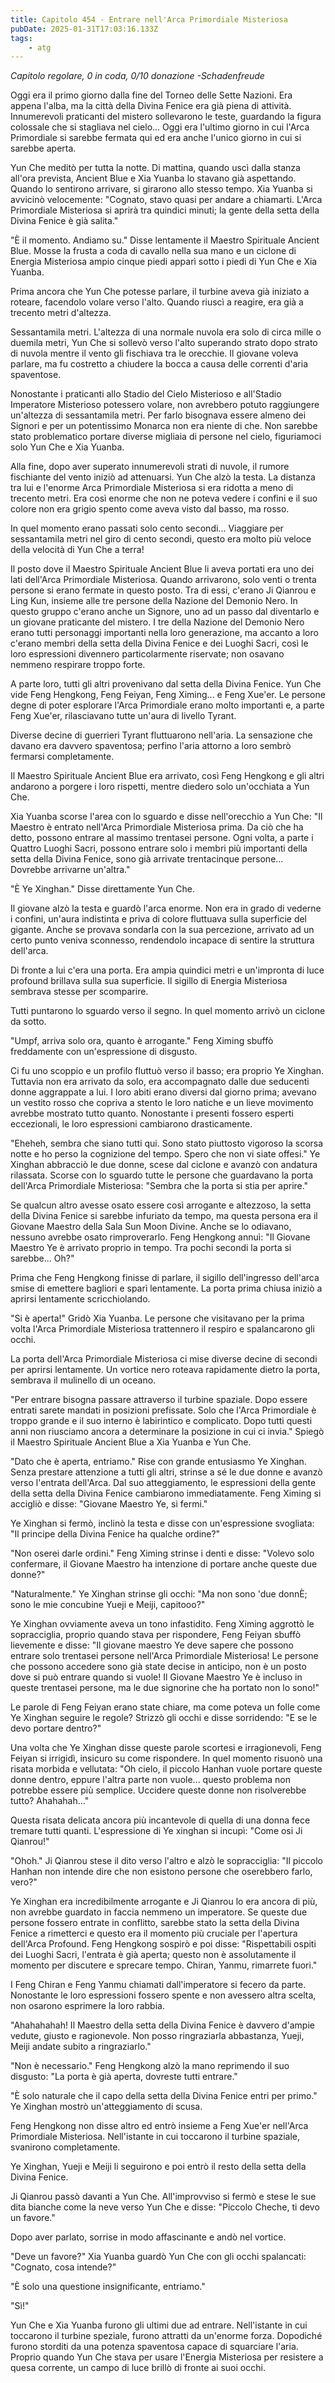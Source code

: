 ```yaml
---
title: Capitolo 454 - Entrare nell'Arca Primordiale Misteriosa
pubDate: 2025-01-31T17:03:16.133Z
tags:
    - atg
---
```



<em>Capitolo regolare, 0 in coda, 0/10 donazione</em>
<em>-Schadenfreude</em>


Oggi era il primo giorno dalla fine del Torneo delle Sette Nazioni. Era appena l'alba, ma la città della Divina Fenice era già piena di attività. Innumerevoli praticanti del mistero sollevarono le teste, guardando la figura colossale che si stagliava nel cielo... Oggi era l'ultimo giorno in cui l'Arca Primordiale si sarebbe fermata qui ed era anche l'unico giorno in cui si sarebbe aperta.


Yun Che meditò per tutta la notte. Di mattina, quando uscì dalla stanza all'ora prevista, Ancient Blue e Xia Yuanba lo stavano già aspettando. Quando lo sentirono arrivare, si girarono allo stesso tempo. Xia Yuanba si avvicinò velocemente: "Cognato, stavo quasi per andare a chiamarti. L'Arca Primordiale Misteriosa si aprirà tra quindici minuti; la gente della setta della Divina Fenice è già salita."


"È il momento. Andiamo su." Disse lentamente il Maestro Spirituale Ancient Blue. Mosse la frusta a coda di cavallo nella sua mano e un ciclone di Energia Misteriosa ampio cinque piedi apparì sotto i piedi di Yun Che e Xia Yuanba.


Prima ancora che Yun Che potesse parlare, il turbine aveva già iniziato a roteare, facendolo volare verso l'alto. Quando riuscì a reagire, era già a trecento metri d'altezza.


Sessantamila metri. L'altezza di una normale nuvola era solo di circa mille o duemila metri, Yun Che si sollevò verso l'alto superando strato dopo strato di nuvola mentre il vento gli fischiava tra le orecchie. Il giovane voleva parlare, ma fu costretto a chiudere la bocca a causa delle correnti d'aria spaventose.


Nonostante i praticanti allo Stadio del Cielo Misterioso e all'Stadio Imperatore Misterioso potessero volare, non avrebbero potuto raggiungere un'altezza di sessantamila metri. Per farlo bisognava essere almeno dei Signori e per un potentissimo Monarca non era niente di che. Non sarebbe stato problematico portare diverse migliaia di persone nel cielo, figuriamoci solo Yun Che e Xia Yuanba.


Alla fine, dopo aver superato innumerevoli strati di nuvole, il rumore fischiante del vento iniziò ad attenuarsi. Yun Che alzò la testa. La distanza tra lui e l'enorme Arca Primordiale Misteriosa si era ridotta a meno di trecento metri. Era così enorme che non ne poteva vedere i confini e il suo colore non era grigio spento come aveva visto dal basso, ma rosso.


In quel momento erano passati solo cento secondi... Viaggiare per sessantamila metri nel giro di cento secondi, questo era molto più veloce della velocità di Yun Che a terra!


Il posto dove il Maestro Spirituale Ancient Blue li aveva portati era uno dei lati dell'Arca Primordiale Misteriosa. Quando arrivarono, solo venti o trenta persone si erano fermate in questo posto.
Tra di essi, c'erano Ji Qianrou e Ling Kun, insieme alle tre persone della Nazione del Demonio Nero. In questo gruppo c'erano anche un Signore, uno ad un passo dal diventarlo e un giovane praticante del mistero. I tre della Nazione del Demonio Nero erano tutti personaggi importanti nella loro generazione, ma accanto a loro c'erano membri della setta della Divina Fenice e dei Luoghi Sacri, così le loro espressioni divennero particolarmente riservate; non osavano nemmeno respirare troppo forte.


A parte loro, tutti gli altri provenivano dal setta della Divina Fenice. Yun Che vide Feng Hengkong, Feng Feiyan, Feng Ximing... e Feng Xue'er. Le persone degne di poter esplorare l'Arca Primordiale erano molto importanti e, a parte Feng Xue'er, rilasciavano tutte un'aura di livello Tyrant.


Diverse decine di guerrieri Tyrant fluttuarono nell'aria. La sensazione che davano era davvero spaventosa; perfino l'aria attorno a loro sembrò fermarsi completamente.


Il Maestro Spirituale Ancient Blue era arrivato, così Feng Hengkong e gli altri andarono a porgere i loro rispetti, mentre diedero solo un'occhiata a Yun Che.


Xia Yuanba scorse l'area con lo sguardo e disse nell'orecchio a Yun Che: "Il Maestro è entrato nell'Arca Primordiale Misteriosa prima. Da ciò che ha detto, possono entrare al massimo trentasei persone. Ogni volta, a parte i Quattro Luoghi Sacri, possono entrare solo i membri più importanti della setta della Divina Fenice, sono già arrivate trentacinque persone... Dovrebbe arrivarne un'altra."


"È Ye Xinghan." Disse direttamente Yun Che.


Il giovane alzò la testa e guardò l'arca enorme. Non era in grado di vederne i confini, un'aura indistinta e priva di colore fluttuava sulla superficie del gigante. Anche se provava sondarla con la sua percezione, arrivato ad un certo punto veniva sconnesso, rendendolo incapace di sentire la struttura dell'arca.


Di fronte a lui c'era una porta. Era ampia quindici metri e un'impronta di luce profound brillava sulla sua superficie. Il sigillo di Energia Misteriosa sembrava stesse per scomparire.


Tutti puntarono lo sguardo verso il segno. In quel momento arrivò un ciclone da sotto.


"Umpf, arriva solo ora, quanto è arrogante." Feng Ximing sbuffò freddamente con un'espressione di disgusto.


Ci fu uno scoppio e un profilo fluttuò verso il basso; era proprio Ye Xinghan. Tuttavia non era arrivato da solo, era accompagnato dalle due seducenti donne aggrappate a lui. I loro abiti erano diversi dal giorno prima; avevano un vestito rosso che copriva a stento le loro natiche e un lieve movimento avrebbe mostrato tutto quanto. Nonostante i presenti fossero esperti eccezionali, le loro espressioni cambiarono drasticamente.


"Eheheh, sembra che siano tutti qui. Sono stato piuttosto vigoroso la scorsa notte e ho perso la cognizione del tempo. Spero che non vi siate offesi." Ye Xinghan abbracciò le due donne, scese dal ciclone e avanzò con andatura rilassata. Scorse con lo sguardo tutte le persone che guardavano la porta dell'Arca Primordiale Misteriosa: "Sembra che la porta si stia per aprire."


Se qualcun altro avesse osato essere così arrogante e altezzoso, la setta della Divina Fenice si sarebbe infuriato da tempo, ma questa persona era il Giovane Maestro della Sala Sun Moon Divine. Anche se lo odiavano, nessuno avrebbe osato rimproverarlo. Feng Hengkong annuì: "Il Giovane Maestro Ye è arrivato proprio in tempo. Tra pochi secondi la porta si sarebbe... Oh?"


Prima che Feng Hengkong finisse di parlare, il sigillo dell'ingresso dell'arca smise di emettere bagliori e sparì lentamente. La porta prima chiusa iniziò a aprirsi lentamente scricchiolando.


"Si è aperta!" Gridò Xia Yuanba. Le persone che visitavano per la prima volta l'Arca Primordiale Misteriosa trattennero il respiro e spalancarono gli occhi.


La porta dell'Arca Primordiale Misteriosa ci mise diverse decine di secondi per aprirsi lentamente. Un vortice nero roteava rapidamente dietro la porta, sembrava il mulinello di un oceano.


"Per entrare bisogna passare attraverso il turbine spaziale. Dopo essere entrati sarete mandati in posizioni prefissate. Solo che l'Arca Primordiale è troppo grande e il suo interno è labirintico e complicato. Dopo tutti questi anni non riusciamo ancora a determinare la posizione in cui ci invia." Spiegò il Maestro Spirituale Ancient Blue a Xia Yuanba e Yun Che.


"Dato che è aperta, entriamo." Rise con grande entusiasmo Ye Xinghan. Senza prestare attenzione a tutti gli altri, strinse a sé le due donne e avanzò verso l'entrata dell'Arca. Dal suo atteggiamento, le espressioni della gente della setta della Divina Fenice cambiarono immediatamente. Feng Ximing si accigliò e disse: "Giovane Maestro Ye, si fermi."


Ye Xinghan si fermò, inclinò la testa e disse con un'espressione svogliata: "Il principe della Divina Fenice ha qualche ordine?"


"Non oserei darle ordini." Feng Ximing strinse i denti e disse: "Volevo solo confermare, il Giovane Maestro ha intenzione di portare anche queste due donne?"


"Naturalmente." Ye Xinghan strinse gli occhi: "Ma non sono 'due donnÈ; sono le mie concubine Yueji e Meiji, capitooo?"


Ye Xinghan ovviamente aveva un tono infastidito. Feng Ximing aggrottò le sopracciglia, proprio quando stava per rispondere, Feng Feiyan sbuffò lievemente e disse: "Il giovane maestro Ye deve sapere che possono entrare solo trentasei persone nell'Arca Primordiale Misteriosa! Le persone che possono accedere sono già state decise in anticipo, non è un posto dove si può entrare quando si vuole! Il Giovane Maestro Ye è incluso in queste trentasei persone, ma le due signorine che ha portato non lo sono!"


Le parole di Feng Feiyan erano state chiare, ma come poteva un folle come Ye Xinghan seguire le regole? Strizzò gli occhi e disse sorridendo: "E se le devo portare dentro?"


Una volta che Ye Xinghan disse queste parole scortesi e irragionevoli, Feng Feiyan si irrigidì, insicuro su come rispondere. In quel momento risuonò una risata morbida e vellutata: "Oh cielo, il piccolo Hanhan vuole portare queste donne dentro, eppure l'altra parte non vuole... questo problema non potrebbe essere più semplice.
Uccidere queste donne non risolverebbe tutto? Ahahahah..."


Questa risata delicata ancora più incantevole di quella di una donna fece tremare tutti quanti. L'espressione di Ye xinghan si incupì: "Come osi Ji Qianrou!"


"Ohoh." Ji Qianrou stese il dito verso l'altro e alzò le sopracciglia: "Il piccolo Hanhan non intende dire che non esistono persone che oserebbero farlo, vero?"


Ye Xinghan era incredibilmente arrogante e Ji Qianrou lo era ancora di più, non avrebbe guardato in faccia nemmeno un imperatore. Se queste due persone fossero entrate in conflitto, sarebbe stato la setta della Divina Fenice a rimetterci e questo era il momento più cruciale per l'apertura dell'Arca Profound. Feng Hengkong sospirò e poi disse: "Rispettabili ospiti dei Luoghi Sacri, l'entrata è già aperta; questo non è assolutamente il momento per discutere e sprecare tempo. Chiran, Yanmu, rimarrete fuori."


I Feng Chiran e Feng Yanmu chiamati dall'imperatore si fecero da parte. Nonostante le loro espressioni fossero spente e non avessero altra scelta, non osarono esprimere la loro rabbia.


"Ahahahahah! Il Maestro della setta della Divina Fenice è davvero d'ampie vedute, giusto e ragionevole. Non posso ringraziarla abbastanza, Yueji, Meiji andate subito a ringraziarlo."


"Non è necessario." Feng Hengkong alzò la mano reprimendo il suo disgusto: "La porta è già aperta, dovreste tutti entrare."


"È solo naturale che il capo della setta della Divina Fenice entri per primo." Ye Xinghan mostrò un'atteggiamento di scusa.


Feng Hengkong non disse altro ed entrò insieme a Feng Xue'er nell'Arca Primordiale Misteriosa. Nell'istante in cui toccarono il turbine spaziale, svanirono completamente.


Ye Xinghan, Yueji e Meiji li seguirono e poi entrò il resto della setta della Divina Fenice.


Ji Qianrou passò davanti a Yun Che. All'improvviso si fermò e stese le sue dita bianche come la neve verso Yun Che e disse: "Piccolo Cheche, ti devo un favore."


Dopo aver parlato, sorrise in modo affascinante e andò nel vortice.


"Deve un favore?" Xia Yuanba guardò Yun Che con gli occhi spalancati: "Cognato, cosa intende?"


"È solo una questione insignificante, entriamo."


"Sì!"


Yun Che e Xia Yuanba furono gli ultimi due ad entrare. Nell'istante in cui toccarono il turbine speziale, furono attratti da un'enorme forza. Dopodiché furono storditi da una potenza spaventosa capace di squarciare l'aria. Proprio quando Yun Che stava per usare l'Energia Misteriosa per resistere a quesa corrente, un campo di luce brillò di fronte ai suoi occhi.
                                


                                



